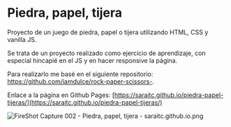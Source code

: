 # Piedra, papel, tijera

Proyecto de un juego de piedra, papel o tijera utilizando HTML, CSS y vanilla JS.

Se trata de un proyecto realizado como ejercicio de aprendizaje, con especial hincapié en el JS y en hacer responsive la página.

Para realizarlo me basé en el siguiente repositorio: https://github.com/iamdulce/rock-paper-scissors-.

Enlace a la página en Github Pages: [https://saraitc.github.io/piedra-papel-tijeras/](https://saraitc.github.io/piedra-papel-tijeras/) 

![FireShot Capture 002 - Piedra, papel, tijera - saraitc.github.io.png](https://i.ibb.co/wzyPcJZ/Fire-Shot-Capture-002-Piedra-papel-tijera-saraitc-github-io.png)

